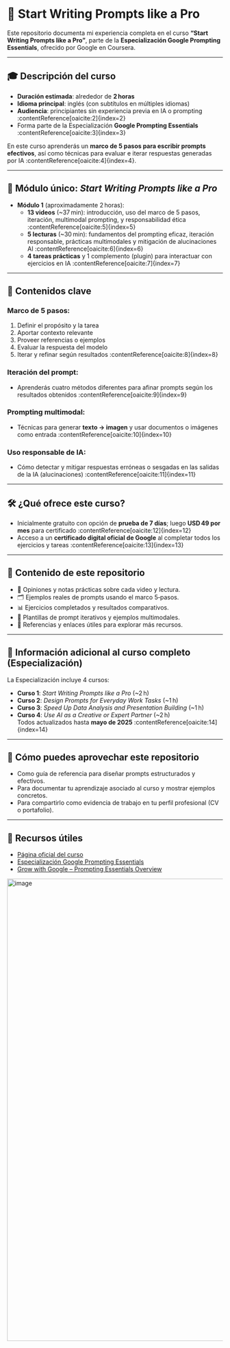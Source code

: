 # 🧠 Start Writing Prompts like a Pro

Este repositorio documenta mi experiencia completa en el curso **“Start Writing Prompts like a Pro”**, parte de la **Especialización Google Prompting Essentials**, ofrecido por Google en Coursera.

---

## 🎓 Descripción del curso

- **Duración estimada**: alrededor de **2 horas**
- **Idioma principal**: inglés (con subtítulos en múltiples idiomas)
- **Audiencia**: principiantes sin experiencia previa en IA o prompting :contentReference[oaicite:2]{index=2}
- Forma parte de la Especialización **Google Prompting Essentials** :contentReference[oaicite:3]{index=3}

En este curso aprenderás un **marco de 5 pasos para escribir prompts efectivos**, así como técnicas para evaluar e iterar respuestas generadas por IA :contentReference[oaicite:4]{index=4}.

---

## 📘 Módulo único: *Start Writing Prompts like a Pro*

- **Módulo 1** (aproximadamente 2 horas):
  - **13 videos** (~37 min): introducción, uso del marco de 5 pasos, iteración, multimodal prompting, y responsabilidad ética :contentReference[oaicite:5]{index=5}
  - **5 lecturas** (~30 min): fundamentos del prompting eficaz, iteración responsable, prácticas multimodales y mitigación de alucinaciones AI :contentReference[oaicite:6]{index=6}
  - **4 tareas prácticas** y 1 complemento (plugin) para interactuar con ejercicios en IA :contentReference[oaicite:7]{index=7}

---

## 🎯 Contenidos clave

### Marco de 5 pasos:
1. Definir el propósito y la tarea  
2. Aportar contexto relevante  
3. Proveer referencias o ejemplos  
4. Evaluar la respuesta del modelo  
5. Iterar y refinar según resultados :contentReference[oaicite:8]{index=8}

### Iteración del prompt:
- Aprenderás cuatro métodos diferentes para afinar prompts según los resultados obtenidos :contentReference[oaicite:9]{index=9}

### Prompting multimodal:
- Técnicas para generar **texto → imagen** y usar documentos o imágenes como entrada :contentReference[oaicite:10]{index=10}

### Uso responsable de IA:
- Cómo detectar y mitigar respuestas erróneas o sesgadas en las salidas de la IA (alucinaciones) :contentReference[oaicite:11]{index=11}

---

## 🛠 ¿Qué ofrece este curso?

- Inicialmente gratuito con opción de **prueba de 7 días**; luego **USD 49 por mes** para certificado :contentReference[oaicite:12]{index=12}
- Acceso a un **certificado digital oficial de Google** al completar todos los ejercicios y tareas :contentReference[oaicite:13]{index=13}

---

## 📂 Contenido de este repositorio

- 📝 Opiniones y notas prácticas sobre cada video y lectura.
- 🗂 Ejemplos reales de prompts usando el marco 5‑pasos.
- 📊 Ejercicios completados y resultados comparativos.
- 🧩 Plantillas de prompt iterativos y ejemplos multimodales.
- 📄 Referencias y enlaces útiles para explorar más recursos.

---

## 📌 Información adicional al curso completo (Especialización)

La Especialización incluye 4 cursos:
- **Curso 1**: *Start Writing Prompts like a Pro* (~2 h)
- **Curso 2**: *Design Prompts for Everyday Work Tasks* (~1 h)
- **Curso 3**: *Speed Up Data Analysis and Presentation Building* (~1 h)
- **Curso 4**: *Use AI as a Creative or Expert Partner* (~2 h)  
Todos actualizados hasta **mayo de 2025** :contentReference[oaicite:14]{index=14}

---

## 🌟 Cómo puedes aprovechar este repositorio

- Como guía de referencia para diseñar prompts estructurados y efectivos.
- Para documentar tu aprendizaje asociado al curso y mostrar ejemplos concretos.
- Para compartirlo como evidencia de trabajo en tu perfil profesional (CV o portafolio).

---

## 🔗 Recursos útiles

- [Página oficial del curso](https://www.coursera.org/learn/google-start-writing-prompts-like-a-pro)  
- [Especialización Google Prompting Essentials](https://www.coursera.org/specializations/prompting-essentials-google)  
- [Grow with Google – Prompting Essentials Overview](https://grow.google/prompting-essentials/) 
<img width="1920" height="1080" alt="image" src="https://github.com/user-attachments/assets/117ef758-f44d-4007-83da-131cade7a892" />
